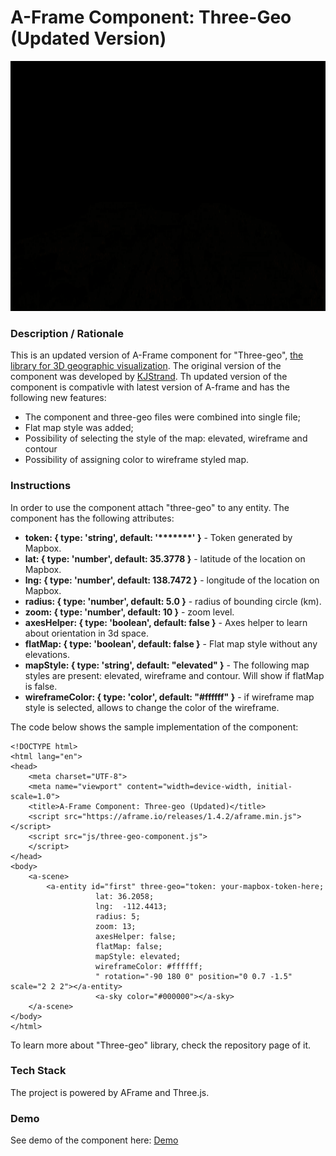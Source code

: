 # A-Frame Component: Three-Geo (Updated Version)
<img src="img/screenshot.gif" title="Video screen capture" alt="Video screen capture" height="400">

### **Description / Rationale**
This is an updated version of A-Frame component for "Three-geo", <a href="https://github.com/w3reality/three-geo">the library for 3D geographic visualization</a>.  The original version of the component was developed by <a href="https://github.com/w3reality/three-geo/issues/1">KJStrand</a>. Th updated version of the component is compativle with latest version of A-frame and has the following new features:
* The component and three-geo files were combined into single file;
* Flat map style was added;
* Possibility of selecting the style of the map: elevated, wireframe and contour
* Possibility of assigning color to wireframe styled map.   

### **Instructions**
In order to use the component attach "three-geo" to any entity. The component has the following attributes: 
* <b>token: { type: 'string', default: '*******' }</b> - Token generated by Mapbox.
* <b>lat: { type: 'number', default: 35.3778 }</b> - latitude of the location on Mapbox.
* <b>lng: { type: 'number', default: 138.7472 }</b> - longitude of the location on Mapbox.
* <b>radius: { type: 'number', default: 5.0 }</b> - radius of bounding circle (km).
* <b>zoom: { type: 'number', default: 10 }</b> - zoom level.
* <b>axesHelper: { type: 'boolean', default: false }</b> - Axes helper to learn about orientation in 3d space.
* <b>flatMap: { type: 'boolean', default: false }</b> - Flat map style without any elevations.
* <b>mapStyle: { type: 'string', default: "elevated" }</b> - The following map styles are present: elevated, wireframe and contour. Will show if flatMap is false. 
* <b>wireframeColor: { type: 'color', default: "#ffffff" }</b> - if wireframe map style is selected, allows to change the color of the wireframe. 

The code below shows the sample implementation of the component:
```
<!DOCTYPE html>
<html lang="en">
<head>
    <meta charset="UTF-8">
    <meta name="viewport" content="width=device-width, initial-scale=1.0">
    <title>A-Frame Component: Three-geo (Updated)</title>
    <script src="https://aframe.io/releases/1.4.2/aframe.min.js"></script>
    <script src="js/three-geo-component.js">
    </script>
</head>
<body>
    <a-scene>
        <a-entity id="first" three-geo="token: your-mapbox-token-here;
                   lat: 36.2058;
                   lng:  -112.4413;
                   radius: 5;
                   zoom: 13;
                   axesHelper: false;
                   flatMap: false;
                   mapStyle: elevated;
                   wireframeColor: #ffffff;
                   " rotation="-90 180 0" position="0 0.7 -1.5" scale="2 2 2"></a-entity>
                   <a-sky color="#000000"></a-sky>
    </a-scene>
</body>
</html>
```
To learn more about "Three-geo" library, check the repository page of it.

### **Tech Stack**
The project is powered by AFrame and Three.js.

### **Demo**
See demo of the component here: [Demo](https://three-geo.glitch.me/)
